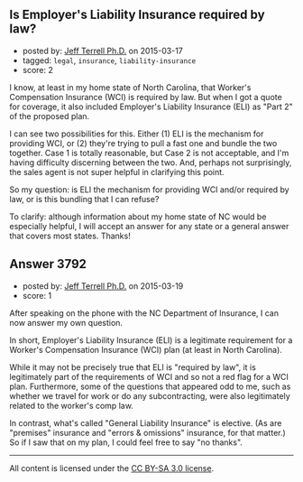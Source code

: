 ## Is Employer's Liability Insurance required by law?

- posted by: [Jeff Terrell Ph.D.](https://stackexchange.com/users/69562/jeff-terrell-ph-d) on 2015-03-17
- tagged: `legal`, `insurance`, `liability-insurance`
- score: 2

<p>I know, at least in my home state of North Carolina, that Worker's Compensation Insurance (WCI) is required by law. But when I got a quote for coverage, it also included Employer's Liability Insurance (ELI) as "Part 2" of the proposed plan.</p>

<p>I can see two possibilities for this. Either (1) ELI is the mechanism for providing WCI, or (2) they're trying to pull a fast one and bundle the two together. Case 1 is totally reasonable, but Case 2 is not acceptable, and I'm having difficulty discerning between the two. And, perhaps not surprisingly, the sales agent is not super helpful in clarifying this point.</p>

<p>So my question: is ELI the mechanism for providing WCI and/or required by law, or is this bundling that I can refuse?</p>

<p>To clarify: although information about my home state of NC would be especially helpful, I will accept an answer for any state or a general answer that covers most states. Thanks!</p>



## Answer 3792

- posted by: [Jeff Terrell Ph.D.](https://stackexchange.com/users/69562/jeff-terrell-ph-d) on 2015-03-19
- score: 1

<p>After speaking on the phone with the NC Department of Insurance, I can now answer my own question.</p>

<p>In short, Employer's Liability Insurance (ELI) is a legitimate requirement for a Worker's Compensation Insurance (WCI) plan (at least in North Carolina).</p>

<p>While it may not be precisely true that ELI is "required by law", it is legitimately part of the requirements of WCI and so not a red flag for a WCI plan. Furthermore, some of the questions that appeared odd to me, such as whether we travel for work or do any subcontracting, were also legitimately related to the worker's comp law.</p>

<p>In contrast, what's called "General Liability Insurance" is elective. (As are "premises" insurance and "errors &amp; omissions" insurance, for that matter.) So if I saw that on my plan, I could feel free to say "no thanks".</p>




---

All content is licensed under the [CC BY-SA 3.0 license](https://creativecommons.org/licenses/by-sa/3.0/).
